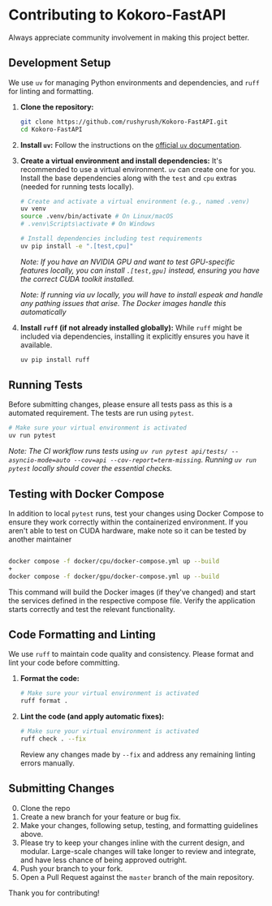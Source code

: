 # Contributing to Kokoro-FastAPI

Always appreciate community involvement in making this project better.

## Development Setup

We use `uv` for managing Python environments and dependencies, and `ruff` for linting and formatting.

1.  **Clone the repository:**
    ```bash
    git clone https://github.com/rushyrush/Kokoro-FastAPI.git
    cd Kokoro-FastAPI
    ```

2.  **Install `uv`:**
    Follow the instructions on the [official `uv` documentation](https://docs.astral.sh/uv/install/).

3.  **Create a virtual environment and install dependencies:**
    It's recommended to use a virtual environment. `uv` can create one for you. Install the base dependencies along with the `test` and `cpu` extras (needed for running tests locally).
    ```bash
    # Create and activate a virtual environment (e.g., named .venv)
    uv venv
    source .venv/bin/activate # On Linux/macOS
    # .venv\Scripts\activate # On Windows

    # Install dependencies including test requirements
    uv pip install -e ".[test,cpu]"
    ```
    *Note: If you have an NVIDIA GPU and want to test GPU-specific features locally, you can install `.[test,gpu]` instead, ensuring you have the correct CUDA toolkit installed.*

    *Note: If running via uv locally, you will have to install espeak and handle any pathing issues that arise. The Docker images handle this automatically*

4.  **Install `ruff` (if not already installed globally):**
    While `ruff` might be included via dependencies, installing it explicitly ensures you have it available.
    ```bash
    uv pip install ruff
    ```

## Running Tests

Before submitting changes, please ensure all tests pass as this is a automated requirement. The tests are run using `pytest`.
```bash
# Make sure your virtual environment is activated
uv run pytest
```
*Note: The CI workflow runs tests using `uv run pytest api/tests/ --asyncio-mode=auto --cov=api --cov-report=term-missing`. Running `uv run pytest` locally should cover the essential checks.*

## Testing with Docker Compose

In addition to local `pytest` runs, test your changes using Docker Compose to ensure they work correctly within the containerized environment. If you aren't able to test on CUDA hardware, make note so it can be tested by another maintainer

```bash

docker compose -f docker/cpu/docker-compose.yml up --build
+
docker compose -f docker/gpu/docker-compose.yml up --build
```
This command will build the Docker images (if they've changed) and start the services defined in the respective compose file. Verify the application starts correctly and test the relevant functionality.

## Code Formatting and Linting

We use `ruff` to maintain code quality and consistency. Please format and lint your code before committing.

1.  **Format the code:**
    ```bash
    # Make sure your virtual environment is activated
    ruff format .
    ```

2.  **Lint the code (and apply automatic fixes):**
    ```bash
    # Make sure your virtual environment is activated
    ruff check . --fix
    ```
    Review any changes made by `--fix` and address any remaining linting errors manually.

## Submitting Changes

0.  Clone the repo
1.  Create a new branch for your feature or bug fix.
2.  Make your changes, following setup, testing, and formatting guidelines above.
3.  Please try to keep your changes inline with the current design, and modular. Large-scale changes will take longer to review and integrate, and have less chance of being approved outright.
4.  Push your branch to your fork.
5.  Open a Pull Request against the `master` branch of the main repository.

Thank you for contributing!

